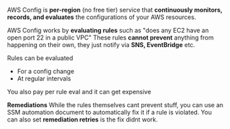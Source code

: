 AWS Config is **per-region** (no free tier) service that **continuously monitors, records, and evaluates** the configurations of your AWS resources.

AWS Config works by **evaluating rules** such as "does any EC2 have an open port 22 in a public VPC"
These rules **cannot prevent** anything from happening on their own, they just notify via **SNS, EventBridge** etc.

Rules can be evaluated
- For a config change
- At regular intervals

You also pay per rule eval and it can get expensive

**Remediations**
While the rules themselves cant prevent stuff, you can use an SSM automation document to automatically fix it if a rule is violated. You can also set **remediation retries** is the fix didnt work.


